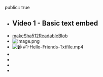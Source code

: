 public:: true

- ## Video 1 - Basic text embed
- [makeSha512ReadableBlob](https://github.com/endojs/endo/blob/7d623385f11adff8a9ec11c9dd63a6295f6f2971/packages/daemon/src/daemon.js#L63-L86)
- ![image.png](../assets/image_1688021238362_0.png)
- ![📹  #1-Hello-Friends-Txtfile.mp4](../assets/#1-Hello-Friends-Txtfile.mp4)
-
-
-
-